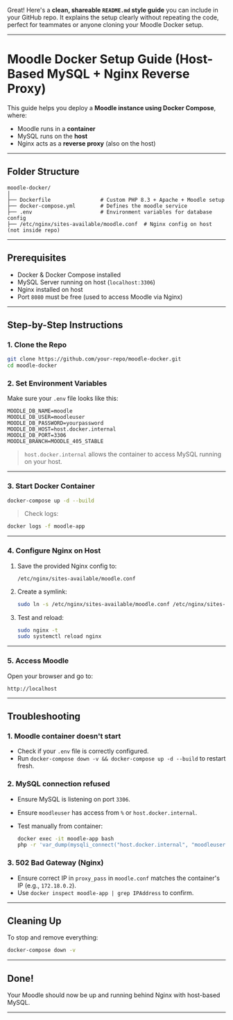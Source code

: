Great! Here's a **clean, shareable `README.md` style guide** you can include in your GitHub repo. It explains the setup clearly without repeating the code, perfect for teammates or anyone cloning your Moodle Docker setup.

---

#  Moodle Docker Setup Guide (Host-Based MySQL + Nginx Reverse Proxy)

This guide helps you deploy a **Moodle instance using Docker Compose**, where:

* Moodle runs in a **container**
* MySQL runs on the **host**
* Nginx acts as a **reverse proxy** (also on the host)

---

##  Folder Structure

```
moodle-docker/
│
├── Dockerfile                # Custom PHP 8.3 + Apache + Moodle setup
├── docker-compose.yml        # Defines the moodle service
├── .env                      # Environment variables for database config
├── /etc/nginx/sites-available/moodle.conf  # Nginx config on host (not inside repo)
```

---

##  Prerequisites

* Docker & Docker Compose installed
* MySQL Server running on host (`localhost:3306`)
* Nginx installed on host
* Port `8080` must be free (used to access Moodle via Nginx)

---

##  Step-by-Step Instructions

### 1.  Clone the Repo

```bash
git clone https://github.com/your-repo/moodle-docker.git
cd moodle-docker
```

### 2.  Set Environment Variables

Make sure your `.env` file looks like this:

```
MOODLE_DB_NAME=moodle
MOODLE_DB_USER=moodleuser
MOODLE_DB_PASSWORD=yourpassword
MOODLE_DB_HOST=host.docker.internal
MOODLE_DB_PORT=3306
MOODLE_BRANCH=MOODLE_405_STABLE
```

>  `host.docker.internal` allows the container to access MySQL running on your host.

---

### 3.  Start Docker Container

```bash
docker-compose up -d --build
```

>  Check logs:

```bash
docker logs -f moodle-app
```

---

### 4.  Configure Nginx on Host

1. Save the provided Nginx config to:

   ```
   /etc/nginx/sites-available/moodle.conf
   ```

2. Create a symlink:

   ```bash
   sudo ln -s /etc/nginx/sites-available/moodle.conf /etc/nginx/sites-enabled/
   ```

3. Test and reload:

   ```bash
   sudo nginx -t
   sudo systemctl reload nginx
   ```

---

### 5.  Access Moodle

Open your browser and go to:

```
http://localhost
```

---

##  Troubleshooting

### 1.  Moodle container doesn't start

* Check if your `.env` file is correctly configured.
* Run `docker-compose down -v && docker-compose up -d --build` to restart fresh.

### 2.  MySQL connection refused

* Ensure MySQL is listening on port `3306`.
* Ensure `moodleuser` has access from `%` or `host.docker.internal`.
* Test manually from container:

  ```bash
  docker exec -it moodle-app bash
  php -r 'var_dump(mysqli_connect("host.docker.internal", "moodleuser", "yourpassword", "moodle"));'
  ```

### 3.  502 Bad Gateway (Nginx)

* Ensure correct IP in `proxy_pass` in `moodle.conf` matches the container's IP (e.g., `172.18.0.2`).
* Use `docker inspect moodle-app | grep IPAddress` to confirm.

---

##  Cleaning Up

To stop and remove everything:

```bash
docker-compose down -v
```

---

##  Done!

Your Moodle should now be up and running behind Nginx with host-based MySQL.

---
